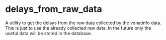 # delays_from_raw_data
A utility to get the delays from the raw data collected by the vonatinfo data. This is just to use the already collected raw data. In the future only the useful data will be stored in the database.
